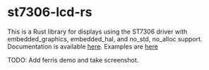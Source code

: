 # st7306-lcd-rs

This is a Rust library for displays using the ST7306 driver with embedded_graphics, embedded_hal, and no_std, no_alloc support. Documentation is available [here](https://docs.rs/st7735-lcd). Examples are [here](https://github.com/FrameworkComputer/led_matrix_fw)

TODO: Add ferris demo and take screenshot.
